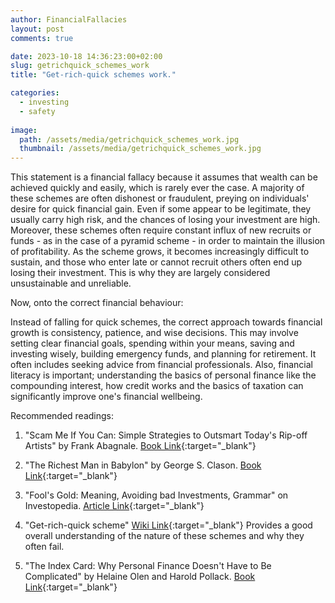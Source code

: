 ```yaml
---
author: FinancialFallacies
layout: post
comments: true

date: 2023-10-18 14:36:23:00+02:00  
slug: getrichquick_schemes_work
title: "Get-rich-quick schemes work."

categories:
  - investing
  - safety
  
image:
  path: /assets/media/getrichquick_schemes_work.jpg
  thumbnail: /assets/media/getrichquick_schemes_work.jpg
---
```


This statement is a financial fallacy because it assumes that wealth can be achieved quickly and easily, which is rarely ever the case. A majority of these schemes are often dishonest or fraudulent, preying on individuals' desire for quick financial gain. Even if some appear to be legitimate, they usually carry high risk, and the chances of losing your investment are high. Moreover, these schemes often require constant influx of new recruits or funds - as in the case of a pyramid scheme - in order to maintain the illusion of profitability. As the scheme grows, it becomes increasingly difficult to sustain, and those who enter late or cannot recruit others often end up losing their investment. This is why they are largely considered unsustainable and unreliable.

Now, onto the correct financial behaviour:

Instead of falling for quick schemes, the correct approach towards financial growth is consistency, patience, and wise decisions. This may involve setting clear financial goals, spending within your means, saving and investing wisely, building emergency funds, and planning for retirement. It often includes seeking advice from financial professionals. Also, financial literacy is important; understanding the basics of personal finance like the compounding interest, how credit works and the basics of taxation can significantly improve one's financial wellbeing.

Recommended readings:

1. "Scam Me If You Can: Simple Strategies to Outsmart Today's Rip-off Artists" by Frank Abagnale. [Book Link](https://www.amazon.com/Scam-Me-You-Can-Strategies/dp/0525538968/ref=nosim?tag=financialfall-20){:target="_blank"}

2. "The Richest Man in Babylon" by George S. Clason. [Book Link](https://www.amazon.com/Richest-Man-Babylon-George-Clason/dp/1505339111/ref=nosim?tag=financialfall-20){:target="_blank"}

3. "Fool's Gold: Meaning, Avoiding bad Investments, Grammar" on Investopedia. [Article Link](https://www.investopedia.com/terms/f/foolsgold.asp){:target="_blank"}

4. "Get-rich-quick scheme" [Wiki Link](https://en.wikipedia.org/wiki/Get-rich-quick_scheme){:target="_blank"}
Provides a good overall understanding of the nature of these schemes and why they often fail.

5. "The Index Card: Why Personal Finance Doesn't Have to Be Complicated" by Helaine Olen and Harold Pollack. [Book Link](https://www.amazon.com/Index-Card-Personal-Finance-Complicated/dp/1591847680/ref=nosim?tag=financialfall-20){:target="_blank"}
